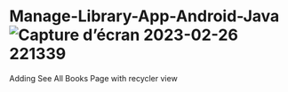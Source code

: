 # Manage-Library-App-Android-Java![Capture d’écran 2023-02-26 221339](https://user-images.githubusercontent.com/82703504/221437683-251d6c90-f59f-488c-b85a-29558d2cf22c.png)
Adding See All Books Page with recycler view 
